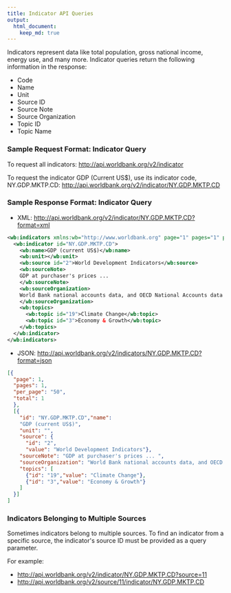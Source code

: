 ```yaml
---
title: Indicator API Queries
output:
  html_document:
    keep_md: true
---
```


Indicators represent data like total population, gross national income, energy use, and many more. Indicator queries return the following information in the response:

* Code
* Name
* Unit
* Source ID
* Source Note
* Source Organization
* Topic ID
* Topic Name

### Sample Request Format: Indicator Query

To request all indicators: <http://api.worldbank.org/v2/indicator>

To request the indicator GDP (Current US$), use its indicator code, NY.GDP.MKTP.CD: <http://api.worldbank.org/v2/indicator/NY.GDP.MKTP.CD>

### Sample Response Format: Indicator Query

* XML: <http://api.worldbank.org/v2/indicator/NY.GDP.MKTP.CD?format=xml>

```xml
<wb:indicators xmlns:wb="http://www.worldbank.org" page="1" pages="1" per_page="50" total="1">
  <wb:indicator id="NY.GDP.MKTP.CD">
    <wb:name>GDP (current US$)</wb:name>
    <wb:unit></wb:unit>
    <wb:source id="2">World Development Indicators</wb:source>
    <wb:sourceNote>
    GDP at purchaser's prices ...
    </wb:sourceNote>
    <wb:sourceOrganization>
    World Bank national accounts data, and OECD National Accounts data files.
    </wb:sourceOrganization>
    <wb:topics>
      <wb:topic id="19">Climate Change</wb:topic>
      <wb:topic id="3">Economy & Growth</wb:topic>
    </wb:topics>
  </wb:indicator>
</wb:indicators>
```

* JSON: <http://api.worldbank.org/v2/indicators/NY.GDP.MKTP.CD?format=json>

```json
[{
  "page": 1,
  "pages": 1,
  "per_page": "50",
  "total": 1
  },
  [{
    "id": "NY.GDP.MKTP.CD","name":
    "GDP (current US$)",
    "unit": "",
    "source": {
      "id": "2",
      "value": "World Development Indicators"},
    "sourceNote": "GDP at purchaser's prices ... ",
    "sourceOrganization": "World Bank national accounts data, and OECD National Accounts data files.",
    "topics": [
      {"id": "19","value": "Climate Change"},
      {"id": "3","value": "Economy & Growth"}
    ]
  }]
]
```

### Indicators Belonging to Multiple Sources

Sometimes indicators belong to multiple sources. To find an indicator from a specific source, the indicator's source ID must be provided as a query parameter.

For example:

* <http://api.worldbank.org/v2/indicator/NY.GDP.MKTP.CD?source=11>
* <http://api.worldbank.org/v2/source/11/indicator/NY.GDP.MKTP.CD>

